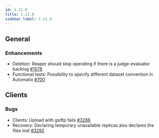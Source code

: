 ```yaml
---
id: 1.21.8
title: 1.21.8
sidebar_label: 1.21.8
---
```


## General

### Enhancements

-   Deletion: Reaper should stop operating if there is a judge-evaluator
    backlog [\#1578](https://github.com/rucio/rucio/issues/1578)
-   Functional tests: Possibility to specify different dataset
    convention in Automatix
    [\#700](https://github.com/rucio/rucio/issues/700)

## Clients

### Bugs

-   Clients: Upload with gsiftp fails
    [\#3286](https://github.com/rucio/rucio/issues/3286)
-   Recovery: Declaring temporary unavailable replicas also declares the
    files lost [\#3292](https://github.com/rucio/rucio/issues/3292)
